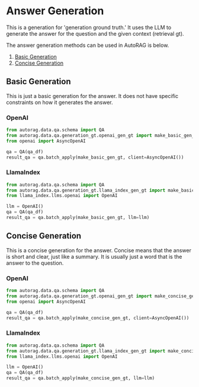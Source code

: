# Answer Generation

This is a generation for 'generation ground truth.'
It uses the LLM to generate the answer for the question and the given context (retrieval gt).

The answer generation methods can be used in AutoRAG is below.

1. [Basic Generation](#basic-generation)
2. [Concise Generation](#concise-generation)

## Basic Generation
This is just a basic generation for the answer.
It does not have specific constraints on how it generates the answer.

### OpenAI

```python
from autorag.data.qa.schema import QA
from autorag.data.qa.generation_gt.openai_gen_gt import make_basic_gen_gt
from openai import AsyncOpenAI

qa = QA(qa_df)
result_qa = qa.batch_apply(make_basic_gen_gt, client=AsyncOpenAI())
```

### LlamaIndex

```python
from autorag.data.qa.schema import QA
from autorag.data.qa.generation_gt.llama_index_gen_gt import make_basic_gen_gt
from llama_index.llms.openai import OpenAI

llm = OpenAI()
qa = QA(qa_df)
result_qa = qa.batch_apply(make_basic_gen_gt, llm=llm)
```

## Concise Generation
This is a concise generation for the answer.
Concise means that the answer is short and clear, just like a summary.
It is usually just a word that is the answer to the question.

### OpenAI

```python
from autorag.data.qa.schema import QA
from autorag.data.qa.generation_gt.openai_gen_gt import make_concise_gen_gt
from openai import AsyncOpenAI

qa = QA(qa_df)
result_qa = qa.batch_apply(make_concise_gen_gt, client=AsyncOpenAI())
```

### LlamaIndex

```python
from autorag.data.qa.schema import QA
from autorag.data.qa.generation_gt.llama_index_gen_gt import make_concise_gen_gt
from llama_index.llms.openai import OpenAI

llm = OpenAI()
qa = QA(qa_df)
result_qa = qa.batch_apply(make_concise_gen_gt, llm=llm)
```
